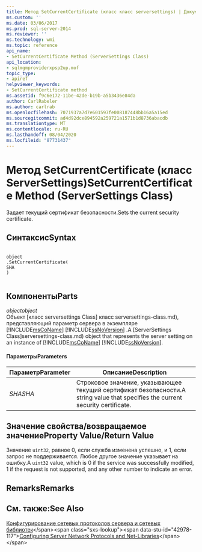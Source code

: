 ```yaml
---
title: Метод SetCurrentCertificate (класс класс serversettings) | Документация Майкрософт
ms.custom: ''
ms.date: 03/06/2017
ms.prod: sql-server-2014
ms.reviewer: ''
ms.technology: wmi
ms.topic: reference
api_name:
- SetCurrentCertificate Method (ServerSettings Class)
api_location:
- sqlmgmproviderxpsp2up.mof
topic_type:
- apiref
helpviewer_keywords:
- SetCurrentCertificate method
ms.assetid: f9c6e172-11be-42de-b19b-a5b3436e84da
author: CarlRabeler
ms.author: carlrab
ms.openlocfilehash: 7071937a7d7e601597fe008187448bb16a5a15ed
ms.sourcegitcommit: ad4d92dce894592a259721a1571b1d8736abacdb
ms.translationtype: MT
ms.contentlocale: ru-RU
ms.lasthandoff: 08/04/2020
ms.locfileid: "87731437"
---
```

# <a name="setcurrentcertificate-method-serversettings-class"></a><span data-ttu-id="42978-102">Метод SetCurrentCertificate (класс ServerSettings)</span><span class="sxs-lookup"><span data-stu-id="42978-102">SetCurrentCertificate Method (ServerSettings Class)</span></span>
  <span data-ttu-id="42978-103">Задает текущий сертификат безопасности.</span><span class="sxs-lookup"><span data-stu-id="42978-103">Sets the current security certificate.</span></span>  
  
## <a name="syntax"></a><span data-ttu-id="42978-104">Синтаксис</span><span class="sxs-lookup"><span data-stu-id="42978-104">Syntax</span></span>  
  
```  
  
object  
.SetCurrentCertificate(  
SHA  
)  
  
```  
  
## <a name="parts"></a><span data-ttu-id="42978-105">Компоненты</span><span class="sxs-lookup"><span data-stu-id="42978-105">Parts</span></span>  
 <span data-ttu-id="42978-106">*object*</span><span class="sxs-lookup"><span data-stu-id="42978-106">*object*</span></span>  
 <span data-ttu-id="42978-107">Объект [класс serversettings Class] класс serversettings-class.md), представляющий параметр сервера в экземпляре [!INCLUDE[msCoName](../../../includes/msconame-md.md)] [!INCLUDE[ssNoVersion](../../../includes/ssnoversion-md.md)] .</span><span class="sxs-lookup"><span data-stu-id="42978-107">A [ServerSettings Class]serversettings-class.md) object that represents the server setting on an instance of [!INCLUDE[msCoName](../../../includes/msconame-md.md)] [!INCLUDE[ssNoVersion](../../../includes/ssnoversion-md.md)].</span></span>  
  
#### <a name="parameters"></a><span data-ttu-id="42978-108">Параметры</span><span class="sxs-lookup"><span data-stu-id="42978-108">Parameters</span></span>  
  
|<span data-ttu-id="42978-109">Параметр</span><span class="sxs-lookup"><span data-stu-id="42978-109">Parameter</span></span>|<span data-ttu-id="42978-110">Описание</span><span class="sxs-lookup"><span data-stu-id="42978-110">Description</span></span>|  
|---------------|-----------------|  
|<span data-ttu-id="42978-111">*SHA*</span><span class="sxs-lookup"><span data-stu-id="42978-111">*SHA*</span></span>|<span data-ttu-id="42978-112">Строковое значение, указывающее текущий сертификат безопасности.</span><span class="sxs-lookup"><span data-stu-id="42978-112">A string value that specifies the current security certificate.</span></span>|  
  
## <a name="property-valuereturn-value"></a><span data-ttu-id="42978-113">Значение свойства/возвращаемое значение</span><span class="sxs-lookup"><span data-stu-id="42978-113">Property Value/Return Value</span></span>  
 <span data-ttu-id="42978-114">Значение `uint32`, равное 0, если служба изменена успешно, и 1, если запрос не поддерживается. Любое другое значение указывает на ошибку.</span><span class="sxs-lookup"><span data-stu-id="42978-114">A `uint32` value, which is 0 if the service was successfully modified, 1 if the request is not supported, and any other number to indicate an error.</span></span>  
  
## <a name="remarks"></a><span data-ttu-id="42978-115">Remarks</span><span class="sxs-lookup"><span data-stu-id="42978-115">Remarks</span></span>  
  
## <a name="see-also"></a><span data-ttu-id="42978-116">См. также:</span><span class="sxs-lookup"><span data-stu-id="42978-116">See Also</span></span>  
 <span data-ttu-id="42978-117">[Конфигурирование сетевых протоколов сервера и сетевых библиотек](https://msdn.microsoft.com/library/ms177485\(v=sql.100\).aspx)</span><span class="sxs-lookup"><span data-stu-id="42978-117">[Configuring Server Network Protocols and Net-Libraries](https://msdn.microsoft.com/library/ms177485\(v=sql.100\).aspx)</span></span>  
  
  
